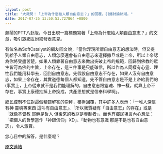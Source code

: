 ```yaml
---
layout: post
title: "大哉問！「上帝為什麼給人類自由意志？」的回覆，引爆討論熱潮。"
date: 2017-07-25 13:50:53.727864 +0800
---
```


熱鬧的PTT八卦版，今日出現一篇標題寫著「上帝為什麼給人類自由意志？」的文章，吸引眾網友紛紛發表意見。

有位名為SoftCatalyst的網友回文說，「當你浮現所謂自由意志的想法時，但又提到給予人類自由意志，人類怎麼還會有自由意志來選擇撒旦或是上帝，所以上帝認為你將受盡苦楚，如果人類靠著自由意志來做出突破上帝的規範，回歸到佛教的眾生皆可為佛的主旨，上帝存在，這三件事是只能確信，所以作為人同樣有心靈、理性我們能用科學去，回到自由意志，先假設自由意志不存在，如果人沒有自由意志，如果上帝存在，其實道德每個人都知道，先不管自由意志是不是上帝給我們的(事實上，上帝從來就不是我們能理解的，自由意志跟靈魂、神一樣，就算上帝不存在，事實上康德抽掉上帝換成，共產思想就是信奉科學啊」。

鄉民控制不住對這個精闢解答的崇拜，積極回覆，其中許多人表示：「一堆人深信有神 靈魂等東西 這叫有自由意志」、「所以我質疑有「自由意志」的存在」或是「就像基督教 耶穌是哲人 但後來的教庭是專制者」，而也有鄉民坦言內心想法：「把個人的哲學當作「神跟信仰」XD」、「動物也有意識 那是不是也有自由意志」，令人激賞。

您心目中的解答，是什麼呢？

<a href = "https://www.ptt.cc/bbs/Gossiping/M.1500949051.A.9BE.html">原文連結</a>

